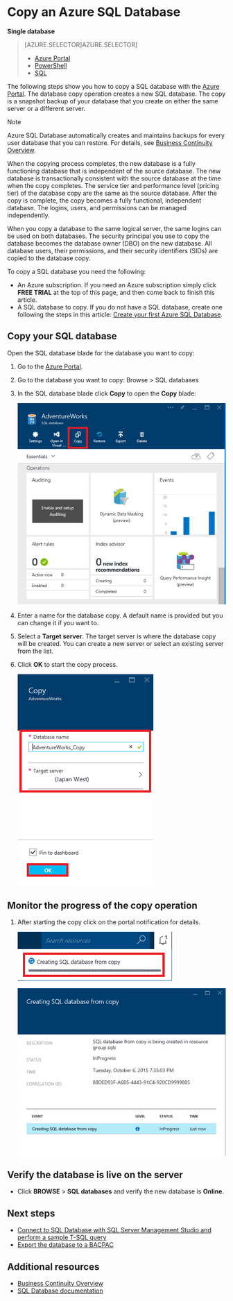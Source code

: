 <properties
    pageTitle="Copy an Azure SQL database | Microsoft Azure"
    description="Create a copy of an Azure SQL database"
    services="sql-database"
    documentationCenter=""
    authors="stevestein"
    manager="jeffreyg"
    editor=""/>

<tags
    ms.service="sql-database"
    ms.devlang="NA"
    ms.date="01/20/2016"
    ms.author="sstein"
    ms.workload="data-management"
    ms.topic="article"
    ms.tgt_pltfrm="NA"/>


# Copy an Azure SQL Database
**Single database**

> [AZURE.SELECTOR]AZURE.SELECTOR]
> 
> * [Azure Portal](sql-database-copy.md)
> * [PowerShell](sql-database-copy-powershell.md)
> * [SQL](sql-database-copy-transact-sql.md)
> 
> 
The following steps show you how to copy a SQL database with the [Azure Portal](https://portal.azure.com). The database copy operation creates a new SQL database. The copy is a snapshot backup of your database that you create on either the same server or a different server.

> [!NOTE]
> Azure SQL Database automatically creates and maintains backups for every user database that you can restore. For details, see [Business Continuity Overview](sql-database-business-continuity.md).
> 
> 
When the copying process completes, the new database is a fully functioning database that is independent of the source database. The new database is transactionally consistent with the source database at the time when the copy completes. The service tier and performance level (pricing tier) of the database copy are the same as the source database. After the copy is complete, the copy becomes a fully functional, independent database. The logins, users, and permissions can be managed independently.

When you copy a database to the same logical server, the same logins can be used on both databases. The security principal you use to copy the database becomes the database owner (DBO) on the new database. All database users, their permissions, and their security identifiers (SIDs) are copied to the database copy.

To copy a SQL database you need the following:

* An Azure subscription. If you need an Azure subscription simply click **FREE TRIAL** at the top of this page, and then come back to finish this article.
* A SQL database to copy. If you do not have a SQL database, create one following the steps in this article: [Create your first Azure SQL Database](sql-database-get-started.md).

## Copy your SQL database
Open the SQL database blade for the database you want to copy:

1. Go to the [Azure Portal](https://portal.azure.com).
2. Go to the database you want to copy: Browse > SQL databases
3. In the SQL database blade click **Copy** to open the **Copy** blade:

   ![copy database][1]

4. Enter a name for the database copy. A default name is provided but you can change it if you want to.

5. Select a **Target server**. The target server is where the database copy will be created. You can create a new server or select an existing server from the list.
6. Click **OK** to start the copy process.

   ![database name and server][2]


## Monitor the progress of the copy operation
1. After starting the copy click on the portal notification for details.

    ![notification][3]


    ![monitor][4]





## Verify the database is live on the server
* Click **BROWSE** > **SQL databases** and verify the new database is **Online**.

## Next steps
* [Connect to SQL Database with SQL Server Management Studio and perform a sample T-SQL query](sql-database-connect-query-ssms.md)
* [Export the database to a BACPAC](sql-database-export.md)

## Additional resources
* [Business Continuity Overview](sql-database-business-continuity.md)
* [SQL Database documentation](https://azure.microsoft.com/documentation/services/sql-database/)

<!--Image references-->

[1]: ./media/sql-database-copy/copy.png
[2]: ./media/sql-database-copy/copy-ok.png
[3]: ./media/sql-database-copy/copy-notification.png
[4]: ./media/sql-database-copy/monitor-copy.png

